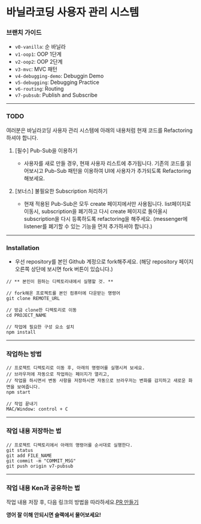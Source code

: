 # 바닐라코딩 사용자 관리 시스템

### 브랜치 가이드

- `v0-vanilla`: 순 바닐라
- `v1-oop1`: OOP 1단계
- `v2-oop2`: OOP 2단계
- `v3-mvc`: MVC 패턴
- `v4-debugging-demo`: Debuggin Demo
- `v5-debugging`: Debugging Practice
- `v6-routing`: Routing
- `v7-pubsub`: Publish and Subscribe

---

### TODO

여러분은 바닐라코딩 사용자 관리 시스템에 아래의 내용처럼 현재 코드를 Refactoring하셔야 합니다.

1. [필수] Pub-Sub을 이용하기

    - 사용자를 새로 만들 경우, 현재 사용자 리스트에 추가됩니다. 기존의 코드를 읽어보시고 Pub-Sub 패턴을 이용하여 UI에 사용자가 추가되도록 Refactoring 해보세요.

2. [보너스] 불필요한 Subscription 처리하기

    - 현재 적용된 Pub-Sub은 모두 create 페이지에서만 사용됩니다. list페이지로 이동시, subscription을 폐기하고 다시 create 페이지로 돌아올시 subscription을 다시 등록하도록 refactoring을 해주세요. (messenger에 listener를 폐기할 수 있는 기능을 먼저 추가하셔야 합니다.)

---

### Installation

- 우선 repository를 본인 Github 계정으로 fork해주세요. (해당 repository 페이지 오른쪽 상단에 보시면 fork 버튼이 있습니다.)

```
// ** 본인이 원하는 디렉토리내에서 실행할 것. **

// fork해온 프로젝트를 본인 컴퓨터에 다운받는 명령어
git clone REMOTE_URL

// 방금 clone한 디렉토리로 이동
cd PROJECT_NAME

// 작업에 필요한 구성 요소 설치
npm install
```

---

### 작업하는 방법

```
// 프로젝트 디렉토리로 이동 후, 아래의 명령어를 실행시켜 보세요.
// 브라우저에 자동으로 작업하는 페이지가 열리고,
// 작업을 하시면서 변동 사항을 저장하시면 자동으로 브라우저는 변화를 감지하고 새로운 화면을 보여줍니다.
npm start

// 작업 끝내기
MAC/Window: control + C
```

---

### 작업 내용 저장하는 법

```
// 프로젝트 디렉토리에서 아래의 명령어를 순서대로 실행한다.
git status
git add FILE_NAME
git commit -m "COMMIT_MSG"
git push origin v7-pubsub
```

---

### 작업 내용 Ken과 공유하는 법

작업 내용 저장 후, 다음 링크의 방법을 따라하세요.[PR 만들기](https://help.github.com/articles/creating-a-pull-request-from-a-fork/)

**영어 잘 이해 안되시면 슬랙에서 물어보세요!**

